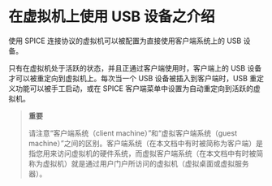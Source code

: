 # 在虚拟机上使用 USB 设备之介绍

使用 SPICE 连接协议的虚拟机可以被配置为直接使用客户端系统上的 USB 设备。<br/>

只有在虚拟机处于活跃的状态，并且正通过客户端使用时，客户端上的 USB 设备才可以被重定向到虚拟机上。每次当一个 USB 设备被插入到客户端时，USB 重定义功能可以被手工启动，或在 SPICE 客户端菜单中设置为自动重定向到活跃的虚拟机。<br/>

> **重要**
>
> 请注意“客户端系统（client machine）”和“虚拟客户端系统（guest machine）”之间的区别。客户端系统（在本文档中有时被简称为客户端）是指您用来访问虚拟机的硬件系统，而虚拟客户端系统（在本文档中有时被简称为虚拟机）就是通过用户门户所访问的虚拟机（虚拟桌面或虚拟服务器）。

